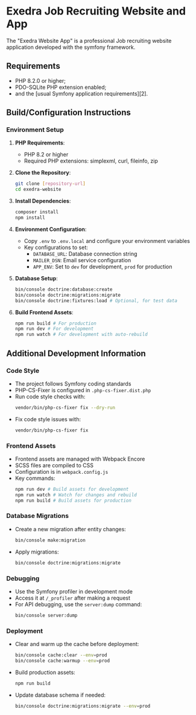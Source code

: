 Exedra Job Recruiting Website and App
=====================================

The "Exedra Website App" is a professional Job recruiting website application developed with the symfony framework.

Requirements
------------

  * PHP 8.2.0 or higher;
  * PDO-SQLite PHP extension enabled;
  * and the [usual Symfony application requirements][2].

## Build/Configuration Instructions

### Environment Setup

1. **PHP Requirements**:
    - PHP 8.2 or higher
    - Required PHP extensions: simplexml, curl, fileinfo, zip

2. **Clone the Repository**:
   ```bash
   git clone [repository-url]
   cd exedra-website
   ```

3. **Install Dependencies**:
   ```bash
   composer install
   npm install
   ```

4. **Environment Configuration**:
    - Copy `.env` to `.env.local` and configure your environment variables
    - Key configurations to set:
        - `DATABASE_URL`: Database connection string
        - `MAILER_DSN`: Email service configuration
        - `APP_ENV`: Set to `dev` for development, `prod` for production

5. **Database Setup**:
   ```bash
   bin/console doctrine:database:create
   bin/console doctrine:migrations:migrate
   bin/console doctrine:fixtures:load # Optional, for test data
   ```

6. **Build Frontend Assets**:
   ```bash
   npm run build # For production
   npm run dev # For development
   npm run watch # For development with auto-rebuild
   ```

## Additional Development Information

### Code Style

- The project follows Symfony coding standards
- PHP-CS-Fixer is configured in `.php-cs-fixer.dist.php`
- Run code style checks with:
  ```bash
  vendor/bin/php-cs-fixer fix --dry-run
  ```
- Fix code style issues with:
  ```bash
  vendor/bin/php-cs-fixer fix
  ```

### Frontend Assets

- Frontend assets are managed with Webpack Encore
- SCSS files are compiled to CSS
- Configuration is in `webpack.config.js`
- Key commands:
  ```bash
  npm run dev # Build assets for development
  npm run watch # Watch for changes and rebuild
  npm run build # Build assets for production
  ```

### Database Migrations

- Create a new migration after entity changes:
  ```bash
  bin/console make:migration
  ```
- Apply migrations:
  ```bash
  bin/console doctrine:migrations:migrate
  ```

### Debugging

- Use the Symfony profiler in development mode
- Access it at `/_profiler` after making a request
- For API debugging, use the `server:dump` command:
  ```bash
  bin/console server:dump
  ```

### Deployment

- Clear and warm up the cache before deployment:
  ```bash
  bin/console cache:clear --env=prod
  bin/console cache:warmup --env=prod
  ```
- Build production assets:
  ```bash
  npm run build
  ```
- Update database schema if needed:
  ```bash
  bin/console doctrine:migrations:migrate --env=prod
  ```